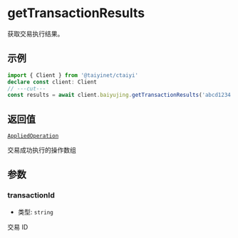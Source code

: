 # getTransactionResults

获取交易执行结果。

## 示例

```ts twoslash
import { Client } from '@taiyinet/ctaiyi'
declare const client: Client
// ---cut---
const results = await client.baiyujing.getTransactionResults('abcd1234...')
```

## 返回值

[`AppliedOperation`](/guide/types#appliedoperation)

交易成功执行的操作数组

## 参数

### transactionId

- 类型: `string`

交易 ID

